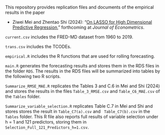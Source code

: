 
This repository provides replication files and documents of the empirical results in the paper 

* Ziwei Mei and Zhentao Shi (2024): “[On LASSO for High Dimensional Predictive Regression](https://arxiv.org/abs/2212.07052),” forthcoming at *Journal of Econometrics*.

`current.csv` includes the FRED-MD dataset from 1960 to 2019. 

`trans.csv` includes the TCODEs. 

`empirical.R` includes the R functions that are used for rolling forecasting. 

`main.R` generates the forecasting results and stores them in the RDS files in the folder `RDS`. The results in the RDS files will be summarized into tables by the following two R scripts. 

`Summarize_RMSE_MAE.R` replicates the Tables 3 and C.6 in Mei and Shi (2024) and stores the results in the files  `Table_3_RMSE.csv`  and `Table_C6_MAE.csv` of the `Tables` folder. 

`Summarize_variable_selection.R` replicates Table C.7 in Mei and Shi and stores stores the result in  `Table_C7(a).csv`  and ` Table_C7(b).csv` in the `Tables` folder. This R file also reports full results of variable selection under h = 1 and 121 predictors, storing them in `Selection_Full_121_Predictors_h=1.csv`.

